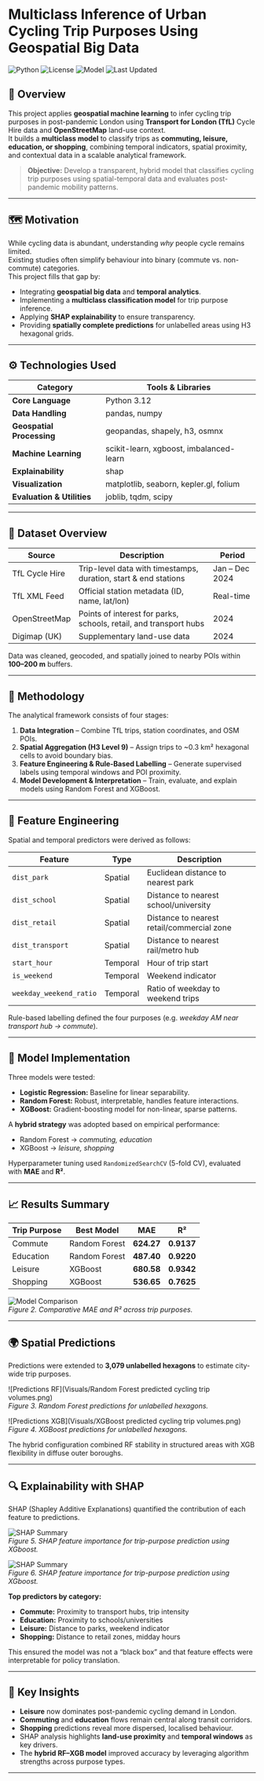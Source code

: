 # Multiclass Inference of Urban Cycling Trip Purposes Using Geospatial Big Data
![Python](https://img.shields.io/badge/Python-3.12-blue.svg)
![License](https://img.shields.io/badge/License-MIT-green.svg)
![Model](https://img.shields.io/badge/Model-RF--XGB%20Hybrid-orange.svg)
![Last Updated](https://img.shields.io/badge/Updated-Oct%202025-lightgrey.svg)

## 📘 Overview
This project applies **geospatial machine learning** to infer cycling trip purposes in post-pandemic London using **Transport for London (TfL)** Cycle Hire data and **OpenStreetMap** land-use context.  
It builds a **multiclass model** to classify trips as **commuting, leisure, education, or shopping**, combining temporal indicators, spatial proximity, and contextual data in a scalable analytical framework.

> **Objective:** Develop a transparent, hybrid model that classifies cycling trip purposes using spatial-temporal data and evaluates post-pandemic mobility patterns.

---

## 🗺️ Motivation
While cycling data is abundant, understanding *why* people cycle remains limited.  
Existing studies often simplify behaviour into binary (commute vs. non-commute) categories.  
This project fills that gap by:
- Integrating **geospatial big data** and **temporal analytics**.  
- Implementing a **multiclass classification model** for trip purpose inference.  
- Applying **SHAP explainability** to ensure transparency.  
- Providing **spatially complete predictions** for unlabelled areas using H3 hexagonal grids.

---

## ⚙️ Technologies Used
| Category | Tools & Libraries |
|-----------|------------------|
| **Core Language** | Python 3.12 |
| **Data Handling** | pandas, numpy |
| **Geospatial Processing** | geopandas, shapely, h3, osmnx |
| **Machine Learning** | scikit-learn, xgboost, imbalanced-learn |
| **Explainability** | shap |
| **Visualization** | matplotlib, seaborn, kepler.gl, folium |
| **Evaluation & Utilities** | joblib, tqdm, scipy |

---

## 📂 Dataset Overview
| Source | Description | Period |
|---------|--------------|--------|
| TfL Cycle Hire | Trip-level data with timestamps, duration, start & end stations | Jan – Dec 2024 |
| TfL XML Feed | Official station metadata (ID, name, lat/lon) | Real-time |
| OpenStreetMap | Points of interest for parks, schools, retail, and transport hubs | 2024 |
| Digimap (UK) | Supplementary land-use data | 2024 |

Data was cleaned, geocoded, and spatially joined to nearby POIs within **100–200 m** buffers.

---

## 🧮 Methodology
The analytical framework consists of four stages:

1. **Data Integration** – Combine TfL trips, station coordinates, and OSM POIs.  
2. **Spatial Aggregation (H3 Level 9)** – Assign trips to ~0.3 km² hexagonal cells to avoid boundary bias.  
3. **Feature Engineering & Rule-Based Labelling** – Generate supervised labels using temporal windows and POI proximity.  
4. **Model Development & Interpretation** – Train, evaluate, and explain models using Random Forest and XGBoost.


---

## 🧩 Feature Engineering
Spatial and temporal predictors were derived as follows:

| Feature | Type | Description |
|----------|------|-------------|
| `dist_park` | Spatial | Euclidean distance to nearest park |
| `dist_school` | Spatial | Distance to nearest school/university |
| `dist_retail` | Spatial | Distance to nearest retail/commercial zone |
| `dist_transport` | Spatial | Distance to nearest rail/metro hub |
| `start_hour` | Temporal | Hour of trip start |
| `is_weekend` | Temporal | Weekend indicator |
| `weekday_weekend_ratio` | Temporal | Ratio of weekday to weekend trips |

Rule-based labelling defined the four purposes (e.g. *weekday AM near transport hub → commute*).

---

## 🤖 Model Implementation
Three models were tested:
- **Logistic Regression:** Baseline for linear separability.  
- **Random Forest:** Robust, interpretable, handles feature interactions.  
- **XGBoost:** Gradient-boosting model for non-linear, sparse patterns.  

A **hybrid strategy** was adopted based on empirical performance:
- Random Forest → *commuting, education*  
- XGBoost → *leisure, shopping*

Hyperparameter tuning used `RandomizedSearchCV` (5-fold CV), evaluated with **MAE** and **R²**.

---

## 📈 Results Summary
| Trip Purpose | Best Model | MAE | R² |
|---------------|-------------|------|------|
| Commute | Random Forest | **624.27** | **0.9137** |
| Education | Random Forest | **487.40** | **0.9220** |
| Leisure | XGBoost | **680.58** | **0.9342** |
| Shopping | XGBoost | **536.65** | **0.7625** |

![Model Comparison](Visuals/comparative_rf_xgb_mae_r2.png)  
*Figure 2. Comparative MAE and R² across trip purposes.*

---

## 🌍 Spatial Predictions
Predictions were extended to **3,079 unlabelled hexagons** to estimate city-wide trip purposes.

![Predictions RF](Visuals/Random Forest predicted cycling trip volumes.png)  
*Figure 3. Random Forest predictions for unlabelled hexagons.*

![Predictions XGB](Visuals/XGBoost predicted cycling trip volumes.png)  
*Figure 4. XGBoost predictions for unlabelled hexagons.*

The hybrid configuration combined RF stability in structured areas with XGB flexibility in diffuse outer boroughs.

---

## 🔍 Explainability with SHAP
SHAP (Shapley Additive Explanations) quantified the contribution of each feature to predictions.

![SHAP Summary](/Visuals/xgb_shap_summary_grid.png)  
*Figure 5. SHAP feature importance for trip-purpose prediction using XGboost.*

![SHAP Summary](/Visuals/random_forest_shap_summary_grid.png)  
*Figure 6. SHAP feature importance for trip-purpose prediction using XGboost.*

**Top predictors by category:**
- **Commute:** Proximity to transport hubs, trip intensity  
- **Education:** Proximity to schools/universities  
- **Leisure:** Distance to parks, weekend indicator  
- **Shopping:** Distance to retail zones, midday hours  

This ensured the model was not a “black box” and that feature effects were interpretable for policy translation.

---

## 🧠 Key Insights
- **Leisure** now dominates post-pandemic cycling demand in London.  
- **Commuting** and **education** flows remain central along transit corridors.  
- **Shopping** predictions reveal more dispersed, localised behaviour.  
- SHAP analysis highlights **land-use proximity** and **temporal windows** as key drivers.  
- The **hybrid RF–XGB model** improved accuracy by leveraging algorithm strengths across purpose types.

---
